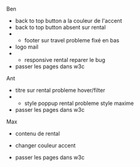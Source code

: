 
Ben
- back to top button a la couleur de l'accent
- back to top button absent sur rental
- + footer sur travel probleme fixé en bas
- logo mail
- + responsive rental reparer le bug
- passer les pages dans w3c

Ant
- titre sur rental probleme hover/filter
- + style poppup rental probleme style maxime
- passer les pages dans w3c

Max
- contenu de rental
- changer couleur accent

- passer les pages dans w3c
